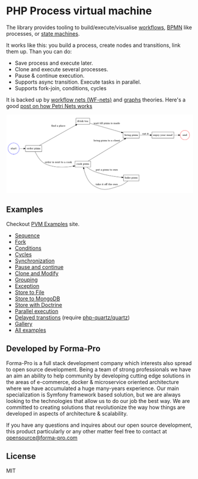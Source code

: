 # PHP Process virtual machine

The library provides tooling to build/execute/visualise [workflows](https://en.wikipedia.org/wiki/Workflow), [BPMN](http://www.bpmn.org/) like processes, or [state machines](https://en.wikipedia.org/wiki/Finite-state_machine).

It works like this: you build a process, create nodes and transitions, link them up. Than you can do:

* Save process and execute later.
* Clone and execute several processes.
* Pause & continue execution. 
* Supports async transition. Execute tasks in parallel.
* Supports fork-join, conditions, cycles 

It is backed up by [workflow nets (WF-nets)](https://en.wikipedia.org/wiki/Petri_net) and [graphs](https://en.wikipedia.org/wiki/Graph_theory) theories. Here's a good [post on how Petri Nets works](https://www.techfak.uni-bielefeld.de/~mchen/BioPNML/Intro/pnfaq.html)

![Example](docs/images/pizza-process.png)
        
## Examples

Checkout [PVM Examples](https://pvm-demo.forma-pro.com/) site.

* [Sequence](https://pvm-demo.forma-pro.com/demo/sequence)
* [Fork](https://pvm-demo.forma-pro.com/demo/fork)
* [Conditions](https://pvm-demo.forma-pro.com/demo/condition)
* [Cycles](https://pvm-demo.forma-pro.com/demo/cycle)
* [Synchronization](https://pvm-demo.forma-pro.com/demo/synchronization)
* [Pause and continue](https://pvm-demo.forma-pro.com/demo/pause-and-contiue)
* [Clone and Modify](https://pvm-demo.forma-pro.com/demo/clone-and-modify)
* [Grouping](https://pvm-demo.forma-pro.com/demo/grouping)
* [Exception](https://pvm-demo.forma-pro.com/demo/exception)
* [Store to File](https://pvm-demo.forma-pro.com/store-to-file)
* [Store to MongoDB](https://pvm-demo.forma-pro.com/store-to-mongodb)
* [Store with Doctrine](http://pvm-demo.forma-pro.com/store-to-mysql)
* [Parallel execution](https://pvm-demo.forma-pro.com/parallel-execution)
* [Delayed transtions](docs/delayed-execution-with-quartz.md) (require [php-quartz/quartz](https://github.com/php-quartz/quartz))
* [Gallery](docs/gallery.md)
* [All examples](https://pvm-demo.forma-pro.com/)

## Developed by Forma-Pro

Forma-Pro is a full stack development company which interests also spread to open source development. 
Being a team of strong professionals we have an aim an ability to help community by developing cutting edge solutions in the areas of e-commerce, docker & microservice oriented architecture where we have accumulated a huge many-years experience. 
Our main specialization is Symfony framework based solution, but we are always looking to the technologies that allow us to do our job the best way. We are committed to creating solutions that revolutionize the way how things are developed in aspects of architecture & scalability.

If you have any questions and inquires about our open source development, this product particularly or any other matter feel free to contact at opensource@forma-pro.com

## License 

MIT
